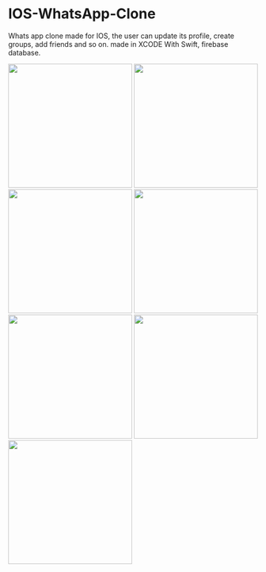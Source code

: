 # IOS-WhatsApp-Clone
Whats app clone made for IOS, the user can update its profile, create groups, add friends and so on. made in XCODE With Swift, firebase database.



<img src="https://user-images.githubusercontent.com/55537529/65259179-ed5e9500-db0c-11e9-8eb6-9a5b66dae9a6.png" width="250">
<img src="https://user-images.githubusercontent.com/55537529/65259180-ed5e9500-db0c-11e9-85ca-3363500d84c8.png" width="250">
<img src="https://user-images.githubusercontent.com/55537529/65259181-ed5e9500-db0c-11e9-8324-372f79cb7044.png" width="250">
<img src="https://user-images.githubusercontent.com/55537529/65259182-edf72b80-db0c-11e9-8a9b-110fa8117c36.png" width="250">
<img src="https://user-images.githubusercontent.com/55537529/65259183-edf72b80-db0c-11e9-9d8e-1d9cd2001d3b.png" width="250">
<img src="https://user-images.githubusercontent.com/55537529/65259184-edf72b80-db0c-11e9-83d3-4f7eca350ef6.png" width="250">
<img src="https://user-images.githubusercontent.com/55537529/65259186-edf72b80-db0c-11e9-9a7e-5decdb755570.png" width="250">


